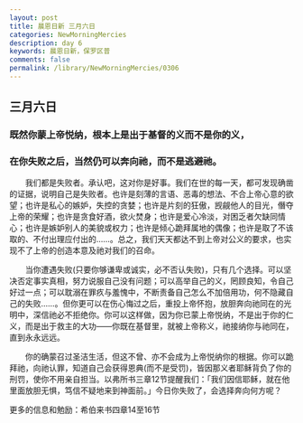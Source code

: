 ```yaml
---
layout: post
title: 晨恩日新 三月六日
categories: NewMorningMercies
description: day 6
keywords: 晨恩日新，保罗区普
comments: false
permalink: /library/NewMorningMercies/0306
---
```


## 三月六日

### 既然你蒙上帝悦纳，根本上是出于基督的义而不是你的义，

### 在你失败之后，当然仍可以奔向祂，而不是逃避祂。


&emsp;&emsp;我们都是失败者。承认吧，这对你是好事。我们在世的每一天，都可发现确凿的证据，说明自己是失败者。也许是刻薄的言语、恶毒的想法、不合上帝心意的欲望；也许是私心的嫉妒，失控的贪婪；也许是片刻的狂傲，觊觎他人的目光，僭夺上帝的荣耀；也许是贪食好酒，欲火焚身；也许是爱心冷淡，对困乏者欠缺同情心；也许是嫉妒别人的美貌或权力；也许是倾心跪拜属地的偶像；也许是取了不该取的、不付出理应付出的……。总之，我们天天都达不到上帝对公义的要求，也实现不了上帝的创造本意及祂对我们的召命。

&emsp;&emsp;当你遭遇失败(只要你够谦卑或诚实，必不否认失败)，只有几个选择。可以坚决否定事实真相，努力说服自己没有问题；可以高举自己的义，罔顾良知，令自己好过一点；可以耽溺在罪疚与羞愧中，不断责备自己怎么不加倍用功，何不隐藏自己的失败……。但你更可以在伤心悔过之后，重投上帝怀抱，放胆奔向祂同在的光明中，深信祂必不拒绝你。你可以这样做，因为你已蒙上帝悦纳，不是出于你的仁义，而是出于救主的大功——你既在基督里，就被上帝称义，祂接纳你与祂同在，直到永永远远。

&emsp;&emsp;你的确蒙召过圣洁生活，但这不曾、亦不会成为上帝悦纳你的根据。你可以跪拜祂，向祂认罪，知道自己会获得恩典(而不是受罚)，皆因那义者耶稣背负了你的刑罚，使你不用亲自担当。以弗所书三章12节提醒我们：「我们因信耶稣，就在他里面放胆无惧，笃信不疑地来到神面前。」今日你失败了，会选择奔向何方呢？


更多的信息和勉励：希伯来书四章14至16节 